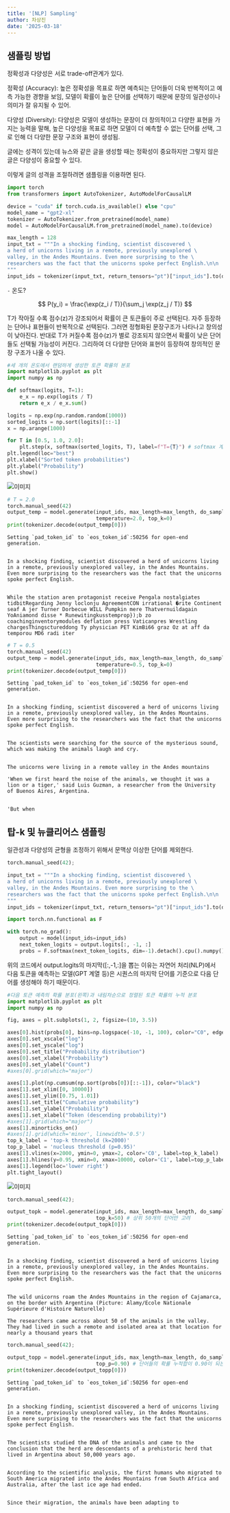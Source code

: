 ```yaml
---
title: '[NLP] Sampling'
author: 차상진
date: '2025-03-18'
---
```

## 샘플링 방법

정확성과 다양성은 서로 trade-off관계가 있다.

정확성 (Accuracy): 높은 정확성을 목표로 하면 예측되는 단어들이 더욱 반복적이고 예측 가능한 경향을 보임, 모델이 확률이 높은 단어를 선택하기 때문에 문장의 일관성이나 의미가 잘 유지될 수 있어.

다양성 (Diversity): 다양성은 모델이 생성하는 문장이 더 창의적이고 다양한 표현을 가지는 능력을 말해, 높은 다양성을 목표로 하면 모델이 더 예측할 수 없는 단어를 선택, 그로 인해 더 다양한 문장 구조와 표현이 생성됨.

글에는 성격이 있는데 뉴스와 같은 글을 생성할 때는 정확성이 중요하지만 그렇지 않은 글은 다양성이 중요할 수 있다.

이렇게 글의 성격을 조절하려면 샘플링을 이용하면 된다.


```python
import torch
from transformers import AutoTokenizer, AutoModelForCausalLM

device = "cuda" if torch.cuda.is_available() else "cpu"
model_name = "gpt2-xl"
tokenizer = AutoTokenizer.from_pretrained(model_name)
model = AutoModelForCausalLM.from_pretrained(model_name).to(device)
```


```python
max_length = 128
input_txt = """In a shocking finding, scientist discovered \
a herd of unicorns living in a remote, previously unexplored \
valley, in the Andes Mountains. Even more surprising to the \
researchers was the fact that the unicorns spoke perfect English.\n\n
"""
input_ids = tokenizer(input_txt, return_tensors="pt")["input_ids"].to(device)
```

`-` 온도?


$$
P(y_i) = \frac{\exp(z_i / T)}{\sum_j \exp(z_j / T)}
$$

T가 작아질 수록 점수(z)가 강조되어서 확률이 큰 토큰들이 주로 선택된다. 자주 등장하는 단어나 표현들이 반복적으로 선택된다. 그러면 정형화된 문장구조가 나타나고 창의성이 낮아진다.
반대로 T가 커질수록 점수(z)가 별로 강조되지 않으면서 확률이 낮은 단어들도 선택될 가능성이 커진다. 그리하여 더 다양한 단어와 표현이 등장하여 창의적인 문장 구조가 나올 수 있다.

```python
#세 개의 온도에서 랜덤하게 생성한 토큰 확률의 분포
import matplotlib.pyplot as plt
import numpy as np

def softmax(logits, T=1):
    e_x = np.exp(logits / T)
    return e_x / e_x.sum()

logits = np.exp(np.random.random(1000))
sorted_logits = np.sort(logits)[::-1]
x = np.arange(1000)

for T in [0.5, 1.0, 2.0]:
    plt.step(x, softmax(sorted_logits, T), label=f"T={T}") # softmax 계산식에서 T가 작으면 가장 확률이 높은 값이 부각되고 T가 크면 확률이 균등하게 퍼진다.
plt.legend(loc="best")
plt.xlabel("Sorted token probabilities")
plt.ylabel("Probability")
plt.show()
```


    
![이미지](/assets/pictures/NLP_output_7_0.png)
    



```python
# T = 2.0
torch.manual_seed(42) 
output_temp = model.generate(input_ids, max_length=max_length, do_sample=True,
                             temperature=2.0, top_k=0)
print(tokenizer.decode(output_temp[0]))
```

    Setting `pad_token_id` to `eos_token_id`:50256 for open-end generation.


    In a shocking finding, scientist discovered a herd of unicorns living in a remote, previously unexplored valley, in the Andes Mountains. Even more surprising to the researchers was the fact that the unicorns spoke perfect English.
    
    
    While the station aren protagonist receive Pengala nostalgiates tidbitRegarding Jenny loclonju AgreementCON irrational �rite Continent seaf A jer Turner Dorbecue WILL Pumpkin mere Thatvernuildagain YoAniamond disse * Runewitingkusstemprop});b zo coachinginventorymodules deflation press Vaticanpres Wrestling chargesThingsctureddong Ty physician PET KimBi66 graz Oz at aff da temporou MD6 radi iter



```python
# T = 0.5
torch.manual_seed(42)
output_temp = model.generate(input_ids, max_length=max_length, do_sample=True,
                             temperature=0.5, top_k=0)
print(tokenizer.decode(output_temp[0]))
```

    Setting `pad_token_id` to `eos_token_id`:50256 for open-end generation.


    In a shocking finding, scientist discovered a herd of unicorns living in a remote, previously unexplored valley, in the Andes Mountains. Even more surprising to the researchers was the fact that the unicorns spoke perfect English.
    
    
    The scientists were searching for the source of the mysterious sound, which was making the animals laugh and cry.
    
    
    The unicorns were living in a remote valley in the Andes mountains
    
    'When we first heard the noise of the animals, we thought it was a lion or a tiger,' said Luis Guzman, a researcher from the University of Buenos Aires, Argentina.
    
    
    'But when


## 탑-k 및 뉴클리어스 샘플링

일관성과 다양성의 균형을 조정하기 위해서 문맥상 이상한 단어를 제외한다.


```python
torch.manual_seed(42);
```


```python
input_txt = """In a shocking finding, scientist discovered \
a herd of unicorns living in a remote, previously unexplored \
valley, in the Andes Mountains. Even more surprising to the \
researchers was the fact that the unicorns spoke perfect English.\n\n
"""
input_ids = tokenizer(input_txt, return_tensors="pt")["input_ids"].to(device)
```


```python
import torch.nn.functional as F

with torch.no_grad():
    output = model(input_ids=input_ids)
    next_token_logits = output.logits[:, -1, :]
    probs = F.softmax(next_token_logits, dim=-1).detach().cpu().numpy()
```

위의 코드에서 output.logits의 마지막([:,-1,:]을 뽑는 이유는 자연어 처리(NLP)에서 다음 토큰을 예측하는 모델(GPT 계열 등)은 시퀀스의 마지막 단어를 기준으로 다음 단어를 생성해야 하기 때문이다.


```python
#다음 토큰 예측의 확률 분포(왼쪽)과 내림차순으로 정렬된 토큰 확률의 누적 분포
import matplotlib.pyplot as plt
import numpy as np

fig, axes = plt.subplots(1, 2, figsize=(10, 3.5))

axes[0].hist(probs[0], bins=np.logspace(-10, -1, 100), color="C0", edgecolor="C0")
axes[0].set_xscale("log")
axes[0].set_yscale("log")
axes[0].set_title("Probability distribution")
axes[0].set_xlabel("Probability")
axes[0].set_ylabel("Count")
#axes[0].grid(which="major")

axes[1].plot(np.cumsum(np.sort(probs[0])[::-1]), color="black")
axes[1].set_xlim([0, 10000])
axes[1].set_ylim([0.75, 1.01])
axes[1].set_title("Cumulative probability")
axes[1].set_ylabel("Probability")
axes[1].set_xlabel("Token (descending probability)")
#axes[1].grid(which="major")
axes[1].minorticks_on()
#axes[1].grid(which='minor', linewidth='0.5')
top_k_label = 'top-k threshold (k=2000)'
top_p_label = 'nucleus threshold (p=0.95)'
axes[1].vlines(x=2000, ymin=0, ymax=2, color='C0', label=top_k_label)
axes[1].hlines(y=0.95, xmin=0, xmax=10000, color='C1', label=top_p_label, linestyle='--')
axes[1].legend(loc='lower right')
plt.tight_layout()
```


    
![이미지](/assets/pictures/NLP_output_16_0.png)
    


```python
torch.manual_seed(42);
```


```python
output_topk = model.generate(input_ids, max_length=max_length, do_sample=True,
                             top_k=50) # 상위 50개의 단어만 고려
print(tokenizer.decode(output_topk[0]))
```

    Setting `pad_token_id` to `eos_token_id`:50256 for open-end generation.


    In a shocking finding, scientist discovered a herd of unicorns living in a remote, previously unexplored valley, in the Andes Mountains. Even more surprising to the researchers was the fact that the unicorns spoke perfect English.
    
    
    The wild unicorns roam the Andes Mountains in the region of Cajamarca, on the border with Argentina (Picture: Alamy/Ecole Nationale Supérieure d'Histoire Naturelle)
    
    The researchers came across about 50 of the animals in the valley. They had lived in such a remote and isolated area at that location for nearly a thousand years that



```python
torch.manual_seed(42);
```


```python
output_topp = model.generate(input_ids, max_length=max_length, do_sample=True,
                             top_p=0.90) # 단어들의 확률 누적합이 0.90이 되는 단어만 고려
print(tokenizer.decode(output_topp[0]))
```

    Setting `pad_token_id` to `eos_token_id`:50256 for open-end generation.


    In a shocking finding, scientist discovered a herd of unicorns living in a remote, previously unexplored valley, in the Andes Mountains. Even more surprising to the researchers was the fact that the unicorns spoke perfect English.
    
    
    The scientists studied the DNA of the animals and came to the conclusion that the herd are descendants of a prehistoric herd that lived in Argentina about 50,000 years ago.
    
    
    According to the scientific analysis, the first humans who migrated to South America migrated into the Andes Mountains from South Africa and Australia, after the last ice age had ended.
    
    
    Since their migration, the animals have been adapting to

